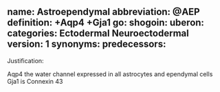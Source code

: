 name: Astroependymal
abbreviation: @AEP
definition: +Aqp4 +Gja1
go:
shogoin: 
uberon:
categories: Ectodermal Neuroectodermal
version: 1
synonyms:
predecessors:
---

Justification:

Aqp4 the water channel expressed in all astrocytes and ependymal cells
Gja1 is Connexin 43

